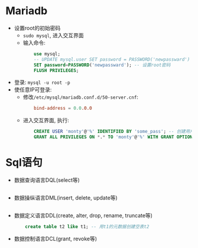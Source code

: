 # Mariadb
* 设置root的初始密码
    * `sudo mysql`, 进入交互界面
    * 输入命令: 
        ```sql
            use mysql;
            -- UPDATE mysql.user SET password = PASSWORD('newpassward') WHERE user = 'root';
            SET password=PASSWORD('newpassward'); -- 设置root密码
            FLUSH PRIVILEGES;
        ```
* 登录: `mysql -u root -p`
* 使任意IP可登录: 
    * 修改`/etc/mysql/mariadb.conf.d/50-server.cnf`: 
        ```conf
            bind-address = 0.0.0.0
        ```
    * 进入交互界面, 执行: 
        ```sql
            CREATE USER 'monty'@'%' IDENTIFIED BY 'some_pass'; -- 创建用户
            GRANT ALL PRIVILEGES ON *.* TO 'monty'@'%' WITH GRANT OPTION; -- 赋予权限
        ```

# Sql语句
* 数据查询语言DQL(select等)
    ```sql
    ```
* 数据操纵语言DML(insert, delete, update等)
    ```sql
    ```
* 数据定义语言DDL(create, alter, drop, rename, truncate等)
    ```sql
        create table t2 like t1; -- 用t1的元数据创建空表t2
    ```
* 数据控制语言DCL(grant, revoke等)
    ```sql
    ```